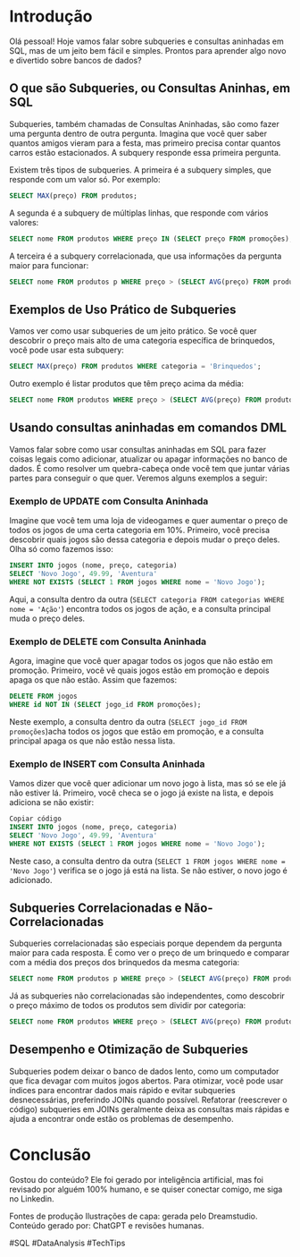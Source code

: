 # Introdução

Olá pessoal! Hoje vamos falar sobre subqueries e consultas aninhadas em SQL, mas de um jeito bem fácil e simples. Prontos para aprender algo novo e divertido sobre bancos de dados?

## O que são Subqueries, ou Consultas Aninhas, em SQL

Subqueries, também chamadas de Consultas Aninhadas, são como fazer uma pergunta dentro de outra pergunta. Imagina que você quer saber quantos amigos vieram para a festa, mas primeiro precisa contar quantos carros estão estacionados. A subquery responde essa primeira pergunta.

Existem três tipos de subqueries. A primeira é a subquery simples, que responde com um valor só. Por exemplo:

```sql
SELECT MAX(preço) FROM produtos;
```
A segunda é a subquery de múltiplas linhas, que responde com vários valores:

```sql
SELECT nome FROM produtos WHERE preço IN (SELECT preço FROM promoções);
```
A terceira é a subquery correlacionada, que usa informações da pergunta maior para funcionar:

```sql
SELECT nome FROM produtos p WHERE preço > (SELECT AVG(preço) FROM produtos WHERE categoria = p.categoria);
```

## Exemplos de Uso Prático de Subqueries

Vamos ver como usar subqueries de um jeito prático. Se você quer descobrir o preço mais alto de uma categoria específica de brinquedos, você pode usar esta subquery:

```sql
SELECT MAX(preço) FROM produtos WHERE categoria = 'Brinquedos';
```

Outro exemplo é listar produtos que têm preço acima da média:

```sql
SELECT nome FROM produtos WHERE preço > (SELECT AVG(preço) FROM produtos);
```

## Usando consultas aninhadas em comandos DML

Vamos falar sobre como usar consultas aninhadas em SQL para fazer coisas legais como adicionar, atualizar ou apagar informações no banco de dados. É como resolver um quebra-cabeça onde você tem que juntar várias partes para conseguir o que quer. Veremos alguns exemplos a seguir:

### Exemplo de UPDATE com Consulta Aninhada
Imagine que você tem uma loja de videogames e quer aumentar o preço de todos os jogos de uma certa categoria em 10%. Primeiro, você precisa descobrir quais jogos são dessa categoria e depois mudar o preço deles. Olha só como fazemos isso:

```sql
INSERT INTO jogos (nome, preço, categoria)
SELECT 'Novo Jogo', 49.99, 'Aventura'
WHERE NOT EXISTS (SELECT 1 FROM jogos WHERE nome = 'Novo Jogo');
```

Aqui, a consulta dentro da outra (`SELECT categoria FROM categorias WHERE nome = 'Ação'`) encontra todos os jogos de ação, e a consulta principal muda o preço deles.

### Exemplo de DELETE com Consulta Aninhada

Agora, imagine que você quer apagar todos os jogos que não estão em promoção. Primeiro, você vê quais jogos estão em promoção e depois apaga os que não estão. Assim que fazemos:

```sql
DELETE FROM jogos
WHERE id NOT IN (SELECT jogo_id FROM promoções);
```

Neste exemplo, a consulta dentro da outra (`SELECT jogo_id FROM promoções`)acha todos os jogos que estão em promoção, e a consulta principal apaga os que não estão nessa lista.

### Exemplo de INSERT com Consulta Aninhada

Vamos dizer que você quer adicionar um novo jogo à lista, mas só se ele já não estiver lá. Primeiro, você checa se o jogo já existe na lista, e depois adiciona se não existir:

```sql
Copiar código
INSERT INTO jogos (nome, preço, categoria)
SELECT 'Novo Jogo', 49.99, 'Aventura'
WHERE NOT EXISTS (SELECT 1 FROM jogos WHERE nome = 'Novo Jogo');
```

Neste caso, a consulta dentro da outra (`SELECT 1 FROM jogos WHERE nome = 'Novo Jogo'`) verifica se o jogo já está na lista. Se não estiver, o novo jogo é adicionado.

## Subqueries Correlacionadas e Não-Correlacionadas

Subqueries correlacionadas são especiais porque dependem da pergunta maior para cada resposta. É como ver o preço de um brinquedo e comparar com a média dos preços dos brinquedos da mesma categoria:

```sql
SELECT nome FROM produtos p WHERE preço > (SELECT AVG(preço) FROM produtos WHERE categoria = p.categoria);
```

Já as subqueries não correlacionadas são independentes, como descobrir o preço máximo de todos os produtos sem dividir por categoria:

```sql
SELECT nome FROM produtos WHERE preço > (SELECT AVG(preço) FROM produtos);
```

## Desempenho e Otimização de Subqueries

Subqueries podem deixar o banco de dados lento, como um computador que fica devagar com muitos jogos abertos. Para otimizar, você pode usar índices para encontrar dados mais rápido e evitar subqueries desnecessárias, preferindo JOINs quando possível. Refatorar (reescrever o código) subqueries em JOINs geralmente deixa as consultas mais rápidas e ajuda a encontrar onde estão os problemas de desempenho.

# Conclusão

Gostou do conteúdo? Ele foi gerado por inteligência artificial, mas foi revisado por alguém 100% humano, e se quiser conectar comigo, me siga no Linkedin.

Fontes de produção
Ilustrações de capa: gerada pelo Dreamstudio.
Conteúdo gerado por: ChatGPT e revisões humanas.

#SQL #DataAnalysis #TechTips